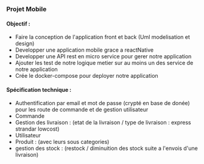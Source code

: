 ### Projet Mobile

#### Objectif :

-   Faire la conception de l'application front et back (Uml modelisation et design)
-   Developper une application mobile grace a reactNative    
-   Developper une API rest en micro service pour gerer notre application
-   Ajouter les test de notre logique metier sur au moins un des service de notre application
-   Crée le docker-compose pour deployer notre application

#### Spécification technique :

- Authentification par email et mot de passe (crypté en base de donée) pour les route de commande et de gestion utilisateur
- Commande
- Gestion des livraison  : (etat de la livraison / type de livraison : express strandar lowcost)
- Utilisateur
- Produit : (avec leurs sous categories) 
- gestion des stock : (restock / diminuition des stock suite a l'envois d'une livraison)
 
 
